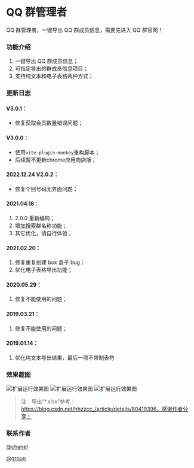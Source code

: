 # QQ 群管理者

QQ 群管理者，一键导出 QQ 群成员信息，需要先进入 QQ 群官网！

### 功能介绍

1. 一键导出 QQ 群成员信息；
2. 可指定导出的群成员信息项目；
3. 支持纯文本和电子表格两种方式；

### 更新日志

#### V3.0.1：
- 修复获取会员数量错误问题；

#### V3.0.0：
- 使用```vite-plugin-monkey```重构脚本；
- 后续暂不更新chrome应用商店版；

#### 2022.12.24 V2.0.2：
-   修复个别号码无界面问题；

#### 2021.04.18：
1. 2.0.0 重新编码；
2. 增加搜索群名称功能；
3. 其它优化，请自行体验；

#### 2021.02.20：
1. 修复重复创建 box 盒子 bug；
2. 优化电子表格导出功能；

#### 2020.05.29：
1. 修复不能使用的问题；

#### 2019.03.21：
1. 修复不能使用的问题；

#### 2019.01.14：
1. 优化纯文本导出结果，最后一项不带制表符

### 效果截图

![扩展运行效果图](https://raw.githubusercontent.com/bmqy/qq-group-manager/master/images/20181221125740.png)
![扩展运行效果图](https://raw.githubusercontent.com/bmqy/qq-group-manager/master/images/20181221125812.png)
![扩展运行效果图](https://raw.githubusercontent.com/bmqy/qq-group-manager/master/images/20181221125832.png)

> 注：导出“\*.xlsx”参考：https://blog.csdn.net/hhzzcc_/article/details/80419396，感谢作者分享！

### 联系作者

[@chanel](https://t.me/tcbmqy)

[@group](https://t.me/tgbmqy)
